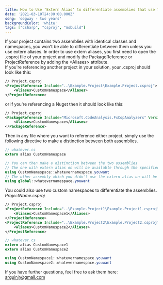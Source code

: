 ```yaml
---
title: How to Use 'Extern Alias' to differentiate assemblies that use the same namespace in C#
date: '2021-03-10T24:00:00.000Z'
song: 'oogway - two years'
backgroundColor: 'white'
tags: ["csharp", "csproj", "msbuild"]
---
```

If your project contains two assemblies with identical classes and namespaces, you won't be able to differentiate between them unless you use extern aliases. In order to use extern aliases, you first need to open the .csproj file of your project and modify the PackageReference or ProjectReference by adding the \<Aliases\> attribute.  
If you're referencing another project in your solution, your .csproj should look like this:
			 		 

```xml
// Project.csproj
<ProjectReference Include="..\Example.Project\Example.Project.csproj">
	<Aliases>CustomNamespace</Aliases>
</ProjectReference>
```

or if you're referencing a Nuget then it should look like this:

```xml
// Project.csproj
<PackageReference Include="Microsoft.CodeAnalysis.FxCopAnalyzers" Version="2.9.7">
	<Aliases>CustomNamespace</Aliases>
</PackageReference>
```

Then in any file where you want to reference either project, simply use the following directive to make a distinction between both assemblies.

```csharp
// whatever.cs
extern alias CustomNamespace

// You can then make a distinction between the two assemblies
// The one with extern alias on will be available through the specified namespace
using CustomNamespace::whatevernamespace.youwant
// The other assembly which you didn't use the extern alias on will be available through the global namespace.
using global::whatevernamespace.youwant
```

You could also use two custom namespaces to differentiate the assemblies.  
*ProjectName.csproj*
```xml
// Project.csproj
<ProjectReference Include="..\Example.Project1\Example.Project1.csproj">
	<Aliases>CustomNamespace1</Aliases>
</ProjectReference>
<ProjectReference Include="..\Example.Project2\Example.Project2.csproj">
	<Aliases>CustomNamespace2</Aliases>
</ProjectReference>
```

```csharp
// whatever.cs
extern alias CustomNamespace1
extern alias CustomNamespace2

using CustomNamespace1::whatevernamespace.youwant
using CustomNamespace2::whatevernamespace.youwant
```
If you have further questions, feel free to ask them here: [arguinjr@gmail.com](mailto:arguinjr@gmail.com?subject=Extern%20Alias%20CSharp)
